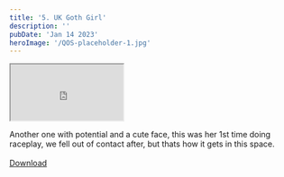 ```yaml
---
title: '5. UK Goth Girl'
description: ''
pubDate: 'Jan 14 2023'
heroImage: '/QOS-placeholder-1.jpg'
---
```

<iframe src="https://drive.google.com/file/d/1FwWRnlN1OyZfblp5t7DtdGtnALXA5-v7/preview" width="200" height="100" allow="autoplay" allowfullscreen="allowfullscreen" style="
"></iframe>

Another one with potential and a cute face, this was her 1st time doing raceplay, we fell out of contact after, but thats how it gets in this space.
<br>
<br>
<a class="read_more" href="https://drive.google.com/file/d/1vvJNqO93GAo3-0eKRdy_0nbBqWLMTvzn/view?usp=sharing">Download</a>